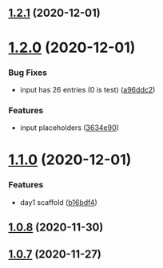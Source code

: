 ## [1.2.1](https://github.com/dds/aoc2020/compare/v1.2.0...v1.2.1) (2020-12-01)



# [1.2.0](https://github.com/dds/aoc2020/compare/v1.1.0...v1.2.0) (2020-12-01)


### Bug Fixes

* input has 26 entries (0 is test) ([a96ddc2](https://github.com/dds/aoc2020/commit/a96ddc2b314770039af2fc717086a0d1ea7d7054))


### Features

* input placeholders ([3634e90](https://github.com/dds/aoc2020/commit/3634e904d053a0b0ecd1a00626005881fe566e18))



# [1.1.0](https://github.com/dds/aoc2020/compare/v1.0.8...v1.1.0) (2020-12-01)


### Features

* day1 scaffold ([b16bdf4](https://github.com/dds/aoc2020/commit/b16bdf479786b8ef5542de7f7654fcd35aba8a93))



## [1.0.8](https://github.com/dds/aoc2020/compare/v1.0.7...v1.0.8) (2020-11-30)



## [1.0.7](https://github.com/dds/aoc2020/compare/v1.0.6...v1.0.7) (2020-11-27)




